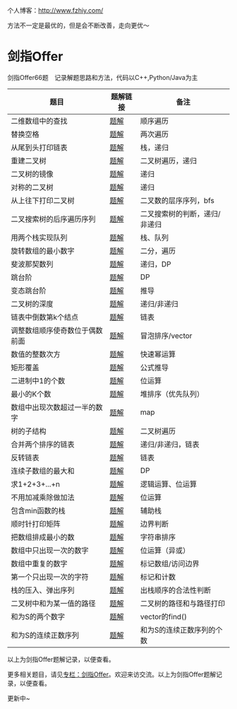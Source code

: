 个人博客：http://www.fzhiy.com/

方法不一定是最优的，但是会不断改善，走向更优～

# 剑指Offer
剑指Offer66题　记录解题思路和方法，代码以C++,Python/Java为主



| 题目                           | 题解链接                                                     | 备注                          |
| ------------------------------ | ------------------------------------------------------------ | ----------------------------- |
| 二维数组中的查找               | [题解](http://47.106.207.151/exercises/jianzhioffer/136.html) | 顺序遍历                      |
| 替换空格                       | [题解](http://47.106.207.151/exercises/jianzhioffer/137.html) | 两次遍历                      |
| 从尾到头打印链表               | [题解](http://47.106.207.151/exercises/jianzhioffer/135.html) | 栈，递归                      |
| 重建二叉树                     | [题解](http://47.106.207.151/exercises/jianzhioffer/134.html) | 二叉树遍历，递归              |
| 二叉树的镜像                   | [题解](http://47.106.207.151/exercises/jianzhioffer/133.html) | 递归                          |
| 对称的二叉树                   | [题解](http://47.106.207.151/exercises/jianzhioffer/132.html) | 递归                          |
| 从上往下打印二叉树             | [题解](http://47.106.207.151/exercises/jianzhioffer/131.html) | 二叉数的层序序列，bfs         |
| 二叉搜索树的后序遍历序列       | [题解](http://47.106.207.151/exercises/jianzhioffer/130.html) | 二叉搜索树的判断，递归/非递归 |
| 用两个栈实现队列               | [题解](http://47.106.207.151/exercises/jianzhioffer/128.html) | 栈、队列                      |
| 旋转数组的最小数字             | [题解](http://47.106.207.151/exercises/jianzhioffer/127.html) | 二分，遍历                    |
| 斐波那契数列                   | [题解](http://47.106.207.151/exercises/jianzhioffer/126.html) | 递归，DP                      |
| 跳台阶                         | [题解](http://47.106.207.151/exercises/jianzhioffer/125.html) | DP                            |
| 变态跳台阶                     | [题解](http://47.106.207.151/exercises/jianzhioffer/124.html) | 推导                          |
| 二叉树的深度                   | [题解](http://47.106.207.151/exercises/jianzhioffer/123.html) | 递归/非递归                   |
| 链表中倒数第k个结点            | [题解](http://47.106.207.151/exercises/jianzhioffer/117.html) | 链表                          |
| 调整数组顺序使奇数位于偶数前面 | [题解](http://47.106.207.151/exercises/jianzhioffer/119.html) | 冒泡排序/vector               |
| 数值的整数次方                 | [题解](http://47.106.207.151/exercises/jianzhioffer/120.html) | 快速幂运算                    |
| 矩形覆盖                       | [题解](http://47.106.207.151/exercises/jianzhioffer/121.html) | 公式推导                      |
| 二进制中1的个数                | [题解](http://47.106.207.151/exercises/jianzhioffer/122.html) | 位运算                        |
| 最小的K个数                    | [题解](http://47.106.207.151/exercises/jianzhioffer/113.html) | 堆排序（优先队列）            |
| 数组中出现次数超过一半的数字   | [题解](http://47.106.207.151/exercises/jianzhioffer/114.html) | map                           |
| 树的子结构                     | [题解](http://47.106.207.151/exercises/jianzhioffer/115.html) | 二叉树遍历                    |
| 合并两个排序的链表             | [题解](http://47.106.207.151/exercises/jianzhioffer/116.html) | 递归/非递归，链表             |
| 反转链表                       | [题解](http://47.106.207.151/exercises/jianzhioffer/118.html) | 链表                          |
| 连续子数组的最大和             | [题解](http://47.106.207.151/exercises/jianzhioffer/112.html) | DP                            |
| 求1+2+3+...+n                  | [题解](http://47.106.207.151/exercises/jianzhioffer/111.html) | 逻辑运算、位运算              |
| 不用加减乘除做加法             | [题解](http://47.106.207.151/exercises/jianzhioffer/110.html) | 位运算                        |
| 包含min函数的栈                | [题解](http://47.106.207.151/exercises/jianzhioffer/108.html) | 辅助栈                        |
| 顺时针打印矩阵                 | [题解](http://47.106.207.151/exercises/jianzhioffer/109.html) | 边界判断                      |
| 把数组排成最小的数             | [题解](http://47.106.207.151/exercises/jianzhioffer/142.html) | 字符串排序                    |
| 数组中只出现一次的数字         | [题解](http://47.106.207.151/exercises/jianzhioffer/143.html) | 位运算（异或）                |
| 数组中重复的数字               | [题解](http://47.106.207.151/exercises/jianzhioffer/184.html) | 标记数组/访问边界             |
| 第一个只出现一次的字符         | [题解](http://47.106.207.151/exercises/jianzhioffer/185.html) | 标记和计数                    |
| 栈的压入、弹出序列             | [题解](http://47.106.207.151/exercises/jianzhioffer/186.html) | 出栈顺序的合法性判断          |
| 二叉树中和为某一值的路径       | [题解](http://47.106.207.151/exercises/jianzhioffer/187.html) | 二叉树的路径和与路径打印      |
| 和为S的两个数字                | [题解](http://fzhiy.com/exercises/jianzhioffer/291.html)     | vector的find()                |
| 和为S的连续正数序列            | [题解](http://fzhiy.com/exercises/jianzhioffer/292.html)     | 和为S的连续正数序列的个数     |

以上为剑指Offer题解记录，以便查看。

更多相关题目，请见[专栏：剑指Offer](https://blog.csdn.net/column/details/24185.html)。欢迎来访交流。以上为剑指Offer题解记录，以便查看。

更新中~
